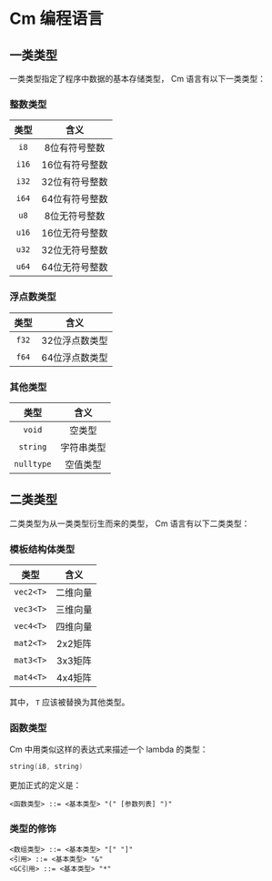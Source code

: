 # Cm 编程语言

## 一类类型

一类类型指定了程序中数据的基本存储类型， Cm 语言有以下一类类型：

### 整数类型

类型|含义
:---:|:---:
`i8`|8位有符号整数
`i16`|16位有符号整数
`i32`|32位有符号整数
`i64`|64位有符号整数
`u8`|8位无符号整数
`u16`|16位无符号整数
`u32`|32位无符号整数
`u64`|64位无符号整数

### 浮点数类型

类型|含义
:---:|:---:
`f32`|32位浮点数类型
`f64`|64位浮点数类型

### 其他类型

类型|含义
:---:|:---:
`void`|空类型
`string`|字符串类型
`nulltype`|空值类型

## 二类类型

二类类型为从一类类型衍生而来的类型， Cm 语言有以下二类类型：

### 模板结构体类型

类型|含义
:---:|:---:
`vec2<T>`|二维向量
`vec3<T>`|三维向量
`vec4<T>`|四维向量
`mat2<T>`|2x2矩阵
`mat3<T>`|3x3矩阵
`mat4<T>`|4x4矩阵

其中， `T` 应该被替换为其他类型。

### 函数类型

Cm 中用类似这样的表达式来描述一个 lambda 的类型：

```kotlin
string(i8, string)
```

更加正式的定义是：

```bnf
<函数类型> ::= <基本类型> "(" [参数列表] ")"
```

### 类型的修饰

```bnf
<数组类型> ::= <基本类型> "[" "]"
<引用> ::= <基本类型> "&"
<GC引用> ::= <基本类型> "*"
```
